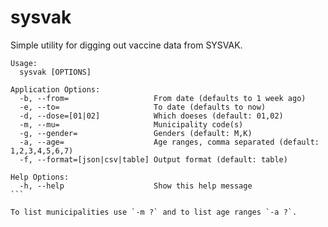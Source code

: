 # sysvak

Simple utility for digging out vaccine data from SYSVAK.

````text
Usage:
  sysvak [OPTIONS]

Application Options:
  -b, --from=                   From date (defaults to 1 week ago)
  -e, --to=                     To date (defaults to now)
  -d, --dose=[01|02]            Which doeses (default: 01,02)
  -m, --mu=                     Municipality code(s)
  -g, --gender=                 Genders (default: M,K)
  -a, --age=                    Age ranges, comma separated (default: 1,2,3,4,5,6,7)
  -f, --format=[json|csv|table] Output format (default: table)

Help Options:
  -h, --help                    Show this help message
```

To list municipalities use `-m ?` and to list age ranges `-a ?`.
